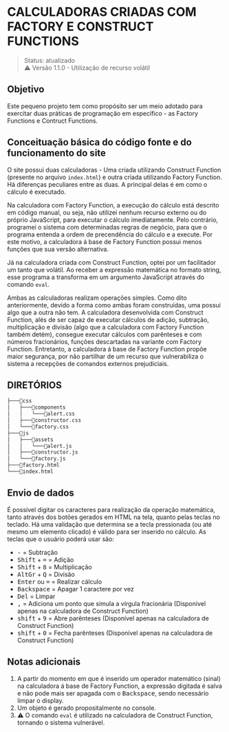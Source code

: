 # CALCULADORAS CRIADAS COM FACTORY E CONSTRUCT FUNCTIONS

> Status: atualizado <br>
> ⚠️ Versão 1.1.0 - Utilização de recurso volátil

## Objetivo
Este pequeno projeto tem como propósito ser um meio adotado para exercitar duas práticas de programação em específico - as Factory Functions e Contruct Functions.

## Conceituação básica do código fonte e do funcionamento do site
O site possui duas calculadoras - Uma criada utilizando Construct Function (presente no arquivo ```index.html```) e outra criada utilizando Factory Function. Há diferenças peculiares
entre as duas. A principal delas é em como o cálculo é executado.

<p>Na calculadora com Factory Function, a execução do cálculo está descrito em código manual, ou seja, não utilizei nenhum recurso externo ou do próprio JavaScript, para executar o cálculo imediatamente. Pelo contrário, programei o sistema com determinadas regras de negócio, para que o programa entenda a ordem de precendência do cálculo e a execute. Por este motivo, a calculadora á base de Factory Function possui menos funções que sua versão alternativa.</p>

Já na calculadora criada com Construct Function, optei por um facilitador um tanto que volátil. Ao receber a expressão matemática no formato string, esse programa a transforma em um argumento JavaScript através do comando ```eval```.

<p>Ambas as calculadoras realizam operações simples. Como dito anteriormente, devido a forma como ambas foram construídas, uma possui algo que a outra não tem. A calculadora desenvolvida com Construct Function, alés de ser capaz de executar cálculos de adição, subtração, multiplicação e divisão (algo que a calculadora com Factory Function também detém), consegue executar cálculos com parênteses e com números fracionários, funções descartadas na variante com Factory Function. Entretanto, a calculadora á base de Factory Function propõe maior segurança, por não partilhar de um recurso que vulnerabiliza o sistema a recepções de comandos externos prejudiciais.</p>

## DIRETÓRIOS
```bash
├───📁css
│   ├───📁components
│   │   └───📄alert.css
│   ├───📄constructor.css
│   └───📄factory.css
├───📁js
│   ├───📁assets
│   │   └───📄alert.js
│   ├───📄constructor.js
│   └───📄factory.js
├───📄factory.html
└───📄index.html
```

## Envio de dados
É possível digitar os caracteres para realização da operação matemática, tanto através dos botões gerados em HTML na tela, quanto pelas teclas no teclado. Há uma validação que
determina se a tecla pressionada (ou até mesmo um elemento clicado) é válido para ser inserido no cálculo. As teclas que o usuário poderá usar são:

+ <kbd>-</kbd> = Subtração
+ <kbd>Shift</kbd> + <kbd>=</kbd> = Adição
+ <kbd>Shift</kbd> + <kbd>8</kbd> = Multiplicação
+ <kbd>AltGr</kbd> + <kbd>Q</kbd> = Divisão
+ <kbd>Enter</kbd> ou <kbd>=</kbd> = Realizar cálculo
+ <kbd>Backspace</kbd> = Apagar 1 caractere por vez 
+ <kbd>Del</kbd> = Limpar
+ <kbd>,</kbd> = Adiciona um ponto que simula a vírgula fracionária (Disponível apenas na calculadora de Construct Function)
+ <kbd>shift</kbd> + <kbd>9</kbd> = Abre parênteses (Disponível apenas na calculadora de Construct Function)
+ <kbd>shift</kbd> + <kbd>0</kbd> = Fecha parênteses (Disponível apenas na calculadora de Construct Function)

## Notas adicionais
1. A partir do momento em que é inserido um operador matemático (sinal) na calculadora á base de Factory Function, a expressão digitada é salva e não pode mais ser apagada com o <kbd>Backspace</kbd>, sendo necessário limpar o
display.
2. Um objeto é gerado propositalmente no console.
3. ⚠️ O comando ```eval``` é utilizado na calculadora de Construct Function, tornando o sistema vulnerável.
